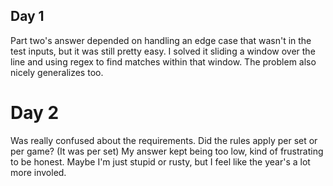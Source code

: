 ## Day 1
Part two's answer depended on handling an edge case that wasn't in
the test inputs, but it was still pretty easy. 
I solved it sliding a window over the line
and using regex to find matches within that window.
The problem also nicely generalizes too.

# Day 2
Was really confused about the requirements. Did the rules apply per set or per game? (It was per set)
My answer kept being too low, kind of frustrating to be honest.
Maybe I'm just stupid or rusty, but I feel like the year's a lot more involed.